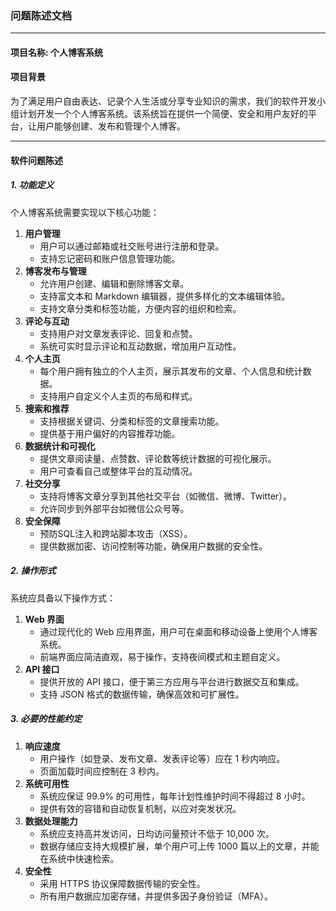 ### 问题陈述文档

------

#### 项目名称: 个人博客系统

#### 项目背景

为了满足用户自由表达、记录个人生活或分享专业知识的需求，我们的软件开发小组计划开发一个个人博客系统。该系统旨在提供一个简便、安全和用户友好的平台，让用户能够创建、发布和管理个人博客。

------

#### 软件问题陈述

##### 1. **功能定义**

个人博客系统需要实现以下核心功能：

1. **用户管理**
	- 用户可以通过邮箱或社交账号进行注册和登录。
	- 支持忘记密码和账户信息管理功能。
2. **博客发布与管理**
	- 允许用户创建、编辑和删除博客文章。
	- 支持富文本和 Markdown 编辑器，提供多样化的文本编辑体验。
	- 支持文章分类和标签功能，方便内容的组织和检索。
3. **评论与互动**
	- 支持用户对文章发表评论、回复和点赞。
	- 系统可实时显示评论和互动数据，增加用户互动性。
4. **个人主页**
	- 每个用户拥有独立的个人主页，展示其发布的文章、个人信息和统计数据。
	- 支持用户自定义个人主页的布局和样式。
5. **搜索和推荐**
	- 支持根据关键词、分类和标签的文章搜索功能。
	- 提供基于用户偏好的内容推荐功能。
6. **数据统计和可视化**
	- 提供文章阅读量、点赞数、评论数等统计数据的可视化展示。
	- 用户可查看自己或整体平台的互动情况。
7. **社交分享**
	- 支持将博客文章分享到其他社交平台（如微信、微博、Twitter）。
	- 允许同步到外部平台如微信公众号等。
8. **安全保障**
	- 预防SQL注入和跨站脚本攻击（XSS）。
	- 提供数据加密、访问控制等功能，确保用户数据的安全性。

##### 2. **操作形式**

系统应具备以下操作方式：

1. **Web 界面**
	- 通过现代化的 Web 应用界面，用户可在桌面和移动设备上使用个人博客系统。
	- 前端界面应简洁直观，易于操作，支持夜间模式和主题自定义。
2. **API 接口**
	- 提供开放的 API 接口，便于第三方应用与平台进行数据交互和集成。
	- 支持 JSON 格式的数据传输，确保高效和可扩展性。

##### 3. **必要的性能约定**

1. **响应速度**
	- 用户操作（如登录、发布文章、发表评论等）应在 1 秒内响应。
	- 页面加载时间应控制在 3 秒内。
2. **系统可用性**
	- 系统应保证 99.9% 的可用性，每年计划性维护时间不得超过 8 小时。
	- 提供有效的容错和自动恢复机制，以应对突发状况。
3. **数据处理能力**
	- 系统应支持高并发访问，日均访问量预计不低于 10,000 次。
	- 数据存储应支持大规模扩展，单个用户可上传 1000 篇以上的文章，并能在系统中快速检索。
4. **安全性**
	- 采用 HTTPS 协议保障数据传输的安全性。
	- 所有用户数据应加密存储，并提供多因子身份验证（MFA）。